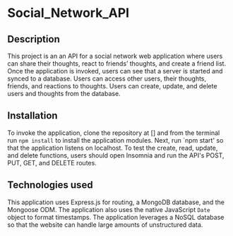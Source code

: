 # Social_Network_API

## Description
This project is an an API for a social network web application where users can share their thoughts, react to friends’ thoughts, and create a friend list. Once the application is invoked, users can see that a server is started and synced to a database. Users can access other users, their thoughts, friends, and reactions to thoughts. Users can create, update, and delete users and thoughts from the database.

## Installation
To invoke the application, clone the repository at [] and from the terminal run `npm install` to install the application modules. Next, run `npm start' so that the application listens on localhost. To test the create, read, update, and delete functions, users should open Insomnia and run the API's POST, PUT, GET, and DELETE routes.

## Technologies used
This application uses Express.js for routing, a MongoDB database, and the Mongoose ODM. The application also uses the native JavaScript `Date` object to format timestamps. The application leverages a NoSQL database so that the website can handle large amounts of unstructured data.
